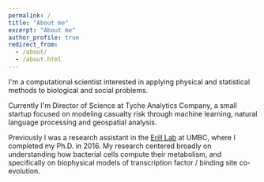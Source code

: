 ```yaml
---
permalink: /
title: "About me"
excerpt: "About me"
author_profile: true
redirect_from: 
  - /about/
  - /about.html
---
```


I'm a computational scientist interested in applying physical and
statistical methods to biological and social problems.

Currently I'm Director of Science at Tyche Analytics Company, a small
startup focused on modeling casualty risk through machine learning,
natural language processing and geospatial analysis.

Previously I was a research assistant in the <a
href="http://compbio.umbc.edu">Erill Lab</a> at UMBC, where I completed my
Ph.D. in 2016.  My research centered broadly on understanding how
bacterial cells compute their metabolism, and specifically on
biophysical models of transcription factor / binding site
co-evolution.